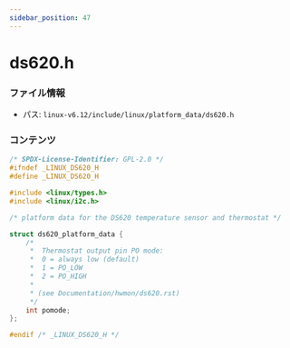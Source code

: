 ```yaml
---
sidebar_position: 47
---
```

# ds620.h

### ファイル情報

- パス: `linux-v6.12/include/linux/platform_data/ds620.h`

### コンテンツ

```h
/* SPDX-License-Identifier: GPL-2.0 */
#ifndef _LINUX_DS620_H
#define _LINUX_DS620_H

#include <linux/types.h>
#include <linux/i2c.h>

/* platform data for the DS620 temperature sensor and thermostat */

struct ds620_platform_data {
	/*
	 *  Thermostat output pin PO mode:
	 *  0 = always low (default)
	 *  1 = PO_LOW
	 *  2 = PO_HIGH
	 *
	 * (see Documentation/hwmon/ds620.rst)
	 */
	int pomode;
};

#endif /* _LINUX_DS620_H */

```
